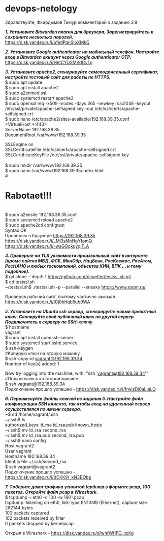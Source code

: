 # devops-netology
Здравствуйте, Фкирдымов Тимур комментарий к заданию 3.9

***1.	Установите Bitwarden плагин для браузера. Зарегистрируйтесь и сохраните несколько паролей.***  
https://disk.yandex.ru/i/ufedPqnSIoXMkQ 

***2.	Установите Google authenticator на мобильный телефон. Настройте вход в Bitwarden аккаунт через Google authenticator OTP.***  
https://disk.yandex.ru/i/HetCYOSMKdCvTg

***3.	Установите apache2, сгенерируйте самоподписанный сертификат, настройте тестовый сайт для работы по HTTPS.***  
$ sudo apt update  
$ sudo apt install apache2  
$ sudo a2enmod ssl  
$ sudo systemctl restart apache2  
$ sudo openssl req -x509 -nodes -days 365 -newkey rsa:2048 -keyout /etc/ssl/private/apache-selfsigned.key -out /etc/ssl/certs/apache-selfsigned.crt  
$ sudo nano /etc/apache2/sites-available/192.168.39.35.conf  
<VirtualHost *:443>  
   ServerName 192.168.39.35  
   DocumentRoot /var/www/192.168.39.35

   SSLEngine on  
   SSLCertificateFile /etc/ssl/certs/apache-selfsigned.crt  
   SSLCertificateKeyFile /etc/ssl/private/apache-selfsigned.key  
</VirtualHost>  
$ sudo mkdir /var/www/192.168.39.35  
$ sudo nano /var/www/192.168.39.35/index.html  
#<h1>Rabotaet!!!</h1>  
$ sudo a2ensite 192.168.39.35.conf  
$ sudo systemctl reload apache2  
$ sudo apache2ctl configtest  
Syntax OK  
Проверяю в браузере https://192.168.39.35  
https://disk.yandex.ru/i/_Mj3sMnHgYfomQ  
https://disk.yandex.ru/i/-waGOqkuyqiF_A  

***4.	 Проверьте на TLS уязвимости произвольный сайт в интернете (кроме сайтов МВД, ФСБ, МинОбр, НацБанк, РосКосмос, РосАтом, РосНАНО и любых госкомпаний, объектов КИИ, ВПК ... и тому подобное).***  
$ git clone --depth 1 https://github.com/drwetter/testssl.sh.git  
$ cd testssl.sh  
~/testssl.sh$ ./testssl.sh -p --parallel --sneaky https://www.xxpm.ru/

Проверял рабочий сайт, поэтому частично замазал  
https://disk.yandex.ru/i/ICj0hHqb5ub9WA 

***5.	Установите на Ubuntu ssh сервер, сгенерируйте новый приватный ключ. Скопируйте свой публичный ключ на другой сервер. Подключитесь к серверу по SSH-ключу.***  
$ hostname  
vagrant  
$ sudo apt install openssh-server  
$ sudo systemctl start sshd.service  
$ ssh-keygen  
#Копирую ключ на вторую машину  
$ ssh-copy-id vagrant@192.168.39.34                     		
Number of key(s) added: 1

Now try logging into the machine, with:   "ssh 'vagrant@192.168.39.34'"  
#Подключаюсь ко второй машине  
$ ssh vagrant@192.168.39.34  					
Подключение прошло успешно - https://disk.yandex.ru/i/frwizDi6aLlaLQ 

***6.	Переименуйте файлы ключей из задания 5. Настройте файл конфигурации SSH клиента, так чтобы вход на удаленный сервер осуществлялся по имени сервера.***  
~$ cd /home/vagrant/.ssh  
~/.ssh$ ls  
authorized_keys  id_rsa  id_rsa.pub  known_hosts  
~/.ssh$ mv id_rsa second_rsa  
~/.ssh$ mv id_rsa.pub second_rsa.pub  
~/.ssh$ nano config  
Host vagrant2  
User vagrant  
Hostname 192.168.39.34  
IdentityFile ~/.ssh/second_rsa  
$ ssh vagrant@vagrant2  
Подключение прошло успешно - https://disk.yandex.ru/i/dCKK9r_kN3BQbg

***7.	Соберите дамп трафика утилитой tcpdump в формате pcap, 100 пакетов. Откройте файл pcap в Wireshark.***  
$ tcpdump -i eth0 -c 100 -w 1601.pcap  
tcpdump: listening on eth0, link-type EN10MB (Ethernet), capture size 262144 bytes  
100 packets captured  
102 packets received by filter  
0 packets dropped by kernelpcap

Открыл в Wireshark - https://disk.yandex.ru/d/whfWfIFCl_tcKg 
